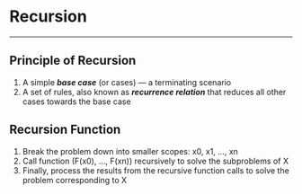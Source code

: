 # Recursion
---
## Principle of Recursion
1. A simple _**base case**_ (or cases) — a terminating scenario
2. A set of rules, also known as _**recurrence relation**_ that reduces all other cases towards the base case
## Recursion Function
1. Break the problem down into smaller scopes: x0, x1, ..., xn
2. Call function (F(x0), ..., F(xn)) recursively to solve the subproblems of X
3. Finally, process the results from the recursive function calls to solve the problem corresponding to X
